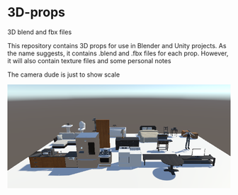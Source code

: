 # 3D-props
3D blend and fbx files

This repository contains 3D props for use in Blender and Unity projects. As the name suggests, it contains .blend and .fbx files for each prop. However, it will also contain texture files and some personal notes

The camera dude is just to show scale

![Preview image](https://github.com/liminal-bear/3D-props/blob/main/images/PropsPreview.PNG)
